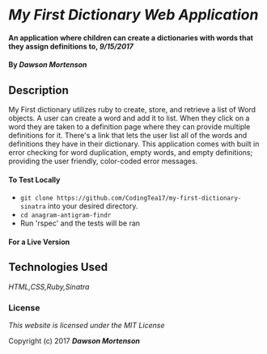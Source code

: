 # _My First Dictionary Web Application_

#### An application where children can create a dictionaries with words that they assign definitions to, _9/15/2017_

#### By _**Dawson Mortenson**_

## Description
My First dictionary utilizes ruby to create, store, and retrieve a list of Word objects. A user can create a word and add it to list. When they click on a word they are taken to a definition page where they can provide multiple definitions for it. There's a link that lets the user list all of the words and definitions they have in their dictionary. This application comes with built in error checking for word duplication, empty words, and empty definitions; providing the user friendly, color-coded error messages.


#### To Test Locally
* `git clone https://github.com/CodingTea17/my-first-dictionary-sinatra` into your desired directory.
* `cd anagram-antigram-findr`
* Run 'rspec' and the tests will be ran

#### For a Live Version

## Technologies Used
_HTML,CSS,Ruby,Sinatra_

### License

*This website is licensed under the MIT License*

Copyright (c) 2017 **_Dawson Mortenson_**
